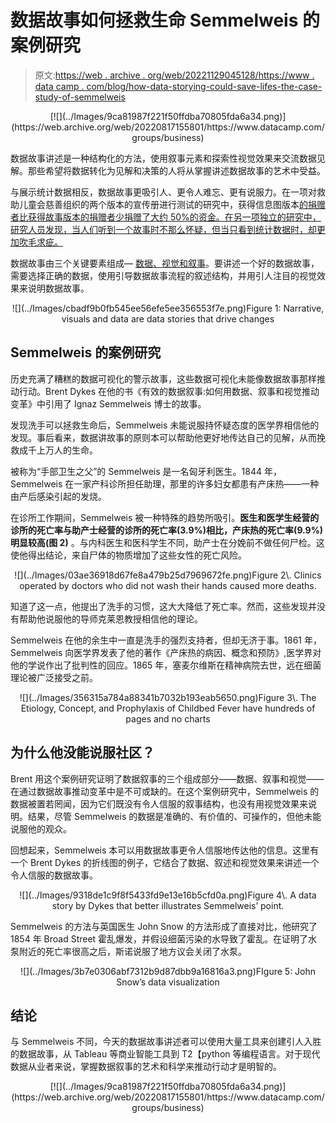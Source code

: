 # 数据故事如何拯救生命 Semmelweis 的案例研究

> 原文:[https://web . archive . org/web/20221129045128/https://www . data camp . com/blog/how-data-storying-could-save-lifes-the-case-study-of-semmelweis](https://web.archive.org/web/20221129045128/https://www.datacamp.com/blog/how-data-storytelling-could-save-lives-the-case-study-of-semmelweis)

<center>[![](../Images/9ca81987f221f50ffdba70805fda6a34.png)](https://web.archive.org/web/20220817155801/https://www.datacamp.com/groups/business)</center>

数据故事讲述是一种结构化的方法，使用叙事元素和探索性视觉效果来交流数据见解。那些希望将数据转化为见解和决策的人将从掌握讲述数据故事的艺术中受益。

与展示统计数据相反，数据故事更吸引人、更令人难忘、更有说服力。在一项对救助儿童会慈善组织的两个版本的宣传册进行测试的研究中，获得信息图版本[的捐赠者比获得故事版本的捐赠者少捐赠了大约 50%的资金。在另一项独立的研究中，研究人员发现，当人们听到一个故事时](https://web.archive.org/web/20220817155801/https://www.forbes.com/sites/brentdykes/2016/03/31/data-storytelling-the-essential-data-science-skill-everyone-needs/?sh=27b7692052ad)[不那么怀疑，但当只看到统计数据时，却更加吹毛求疵。](https://web.archive.org/web/20220817155801/https://www.fastcompany.com/1680581/why-storytelling-is-the-ultimate-weapon)

数据故事由三个关键要素组成— [数据、视觉和叙事](https://web.archive.org/web/20220817155801/https://www.datacamp.com/community/blog/telling-effective-data-stories-with-data-narrative-and-visuals)。要讲述一个好的数据故事，需要选择正确的数据，使用引导数据故事流程的叙述结构，并用引人注目的视觉效果来说明数据故事。

<center>![](../Images/cbadf9b0fb545ee56efe5ee356553f7e.png)Figure 1: Narrative, visuals and data are data stories that drive changes</center>

## Semmelweis 的案例研究

历史充满了糟糕的数据可视化的警示故事，这些数据可视化未能像数据故事那样推动行动。Brent Dykes 在他的书《有效的数据叙事:如何用数据、叙事和视觉推动变革》中引用了 Ignaz Semmelweis 博士的故事。

发现洗手可以拯救生命后，Semmelweis 未能说服持怀疑态度的医学界相信他的发现。事后看来，数据讲故事的原则本可以帮助他更好地传达自己的见解，从而挽救成千上万人的生命。

被称为“手部卫生之父”的 Semmelweis 是一名匈牙利医生。1844 年，Semmelweis 在一家产科诊所担任助理，那里的许多妇女都患有产床热——一种由产后感染引起的发烧。

在诊所工作期间，Semmelweis 被一种特殊的趋势所吸引。**医生和医学生经营的诊所的死亡率与助产士经营的诊所的死亡率(3.9%)相比，产床热的死亡率(9.9%)明显较高(图 2)** 。与内科医生和医科学生不同，助产士在分娩前不做任何尸检。这使他得出结论，来自尸体的物质增加了这些女性的死亡风险。

<center>![](../Images/03ae36918d67fe8a479b25d7969672fe.png)Figure 2\. Clinics operated by doctors who did not wash their hands caused more deaths.</center>

知道了这一点，他提出了洗手的习惯，这大大降低了死亡率。然而，这些发现并没有帮助他说服他的导师克莱恩教授相信他的理论。

Semmelweis 在他的余生中一直是洗手的强烈支持者，但却无济于事。1861 年，Semmelweis 向医学界发表了他的著作《产床热的病因、概念和预防》,医学界对他的学说作出了批判性的回应。1865 年，塞麦尔维斯在精神病院去世，远在细菌理论被广泛接受之前。

<center>![](../Images/356315a784a88341b7032b193eab5650.png)Figure 3\. The Etiology, Concept, and Prophylaxis of Childbed Fever have hundreds of pages and no charts</center>

## 为什么他没能说服社区？

Brent 用这个案例研究证明了数据叙事的三个组成部分——数据、叙事和视觉——在通过数据故事推动变革中是不可或缺的。在这个案例研究中，Semmelweis 的数据被置若罔闻，因为它们既没有令人信服的叙事结构，也没有用视觉效果来说明。结果，尽管 Semmelweis 的数据是准确的、有价值的、可操作的，但他未能说服他的观众。

回想起来，Semmelweis 本可以用数据故事更令人信服地传达他的信息。这里有一个 Brent Dykes 的折线图的例子，它结合了数据、叙述和视觉效果来讲述一个令人信服的数据故事。

<center>![](../Images/9318de1c9f8f5433fd9e13e16b5cfd0a.png)Figure 4\. A data story by Dykes that better illustrates Semmelweis’ point.</center>

Semmelweis 的方法与英国医生 John Snow 的方法形成了直接对比，他研究了 1854 年 Broad Street 霍乱爆发，并假设细菌污染的水导致了霍乱。在证明了水泵附近的死亡率很高之后，斯诺说服了地方议会关闭了水泵。

<center>![](../Images/3b7e0306abf7312b9d87dbb9a16816a3.png)FIgure 5: John Snow’s data visualization</center>

## 结论

与 Semmelweis 不同，今天的数据故事讲述者可以使用大量工具来创建引人入胜的数据故事，从 Tableau 等商业智能工具到 T2【python 等编程语言。对于现代数据从业者来说，掌握数据叙事的艺术和科学来推动行动才是明智的。

<center>[![](../Images/9ca81987f221f50ffdba70805fda6a34.png)](https://web.archive.org/web/20220817155801/https://www.datacamp.com/groups/business)</center>